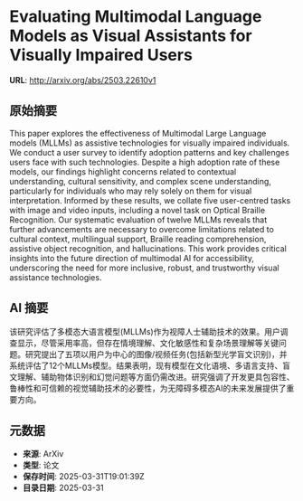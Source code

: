 # Evaluating Multimodal Language Models as Visual Assistants for Visually Impaired Users

**URL**: http://arxiv.org/abs/2503.22610v1

## 原始摘要

This paper explores the effectiveness of Multimodal Large Language models
(MLLMs) as assistive technologies for visually impaired individuals. We conduct
a user survey to identify adoption patterns and key challenges users face with
such technologies. Despite a high adoption rate of these models, our findings
highlight concerns related to contextual understanding, cultural sensitivity,
and complex scene understanding, particularly for individuals who may rely
solely on them for visual interpretation. Informed by these results, we collate
five user-centred tasks with image and video inputs, including a novel task on
Optical Braille Recognition. Our systematic evaluation of twelve MLLMs reveals
that further advancements are necessary to overcome limitations related to
cultural context, multilingual support, Braille reading comprehension,
assistive object recognition, and hallucinations. This work provides critical
insights into the future direction of multimodal AI for accessibility,
underscoring the need for more inclusive, robust, and trustworthy visual
assistance technologies.


## AI 摘要

该研究评估了多模态大语言模型(MLLMs)作为视障人士辅助技术的效果。用户调查显示，尽管采用率高，但存在情境理解、文化敏感性和复杂场景理解等关键问题。研究提出了五项以用户为中心的图像/视频任务(包括新型光学盲文识别)，并系统评估了12个MLLMs模型。结果表明，现有模型在文化语境、多语言支持、盲文理解、辅助物体识别和幻觉问题等方面仍需改进。研究强调了开发更具包容性、鲁棒性和可信赖的视觉辅助技术的必要性，为无障碍多模态AI的未来发展提供了重要方向。

## 元数据

- **来源**: ArXiv
- **类型**: 论文
- **保存时间**: 2025-03-31T19:01:39Z
- **目录日期**: 2025-03-31
